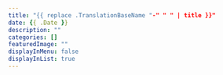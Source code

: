 ```yaml
---
title: "{{ replace .TranslationBaseName "-" " " | title }}"
date: {{ .Date }}
description: ""
categories: []
featuredImage: ""
displayInMenu: false
displayInList: true
---
```


